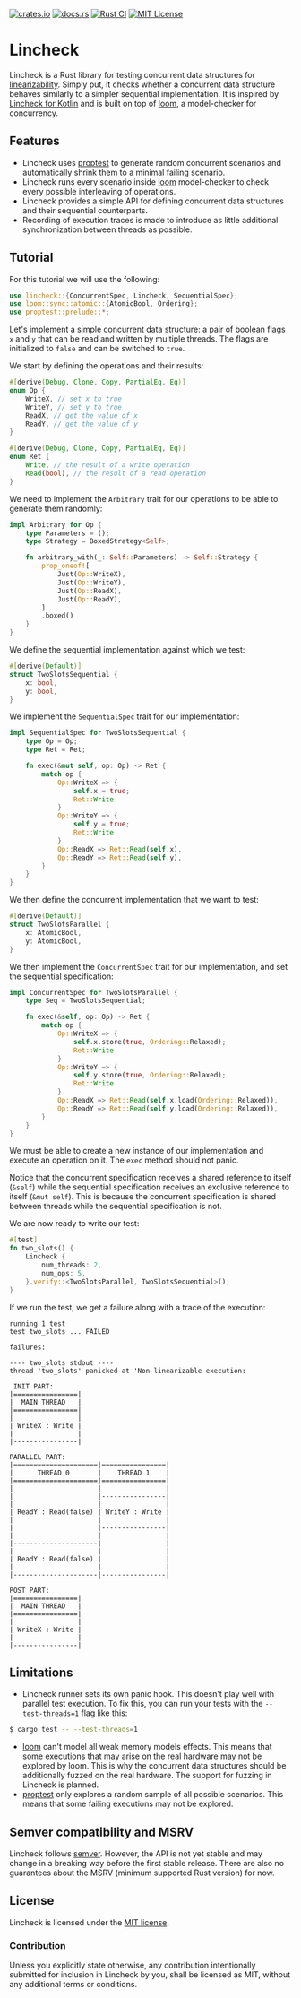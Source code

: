 [![crates.io](https://img.shields.io/crates/v/lincheck?logo=rust)](https://crates.io/crates/lincheck)
[![docs.rs](https://img.shields.io/docsrs/lincheck/latest)](https://docs.rs/lincheck/)
[![Rust CI](https://img.shields.io/github/actions/workflow/status/smntin/lincheck/general.yml?logo=github&label=CI)](https://github.com/SmnTin/lincheck/actions/workflows/general.yml)
[![MIT License](https://img.shields.io/badge/license-MIT-informational)](LICENSE)

# Lincheck

Lincheck is a Rust library for testing concurrent data structures for [linearizability](https://en.wikipedia.org/wiki/Linearizability). Simply put, it checks whether a concurrent data structure behaves similarly to a simpler sequential implementation. It is inspired by [Lincheck for Kotlin](https://github.com/JetBrains/lincheck) and is built on top of [loom](https://github.com/tokio-rs/loom), a model-checker for concurrency.

## Features

- Lincheck uses [proptest](https://docs.rs/proptest/latest/proptest/) to generate random concurrent scenarios and automatically shrink them to a minimal failing scenario.
- Lincheck runs every scenario inside [loom](https://github.com/tokio-rs/loom) model-checker to check every possible interleaving of operations.
- Lincheck provides a simple API for defining concurrent data structures and their sequential counterparts.
- Recording of execution traces is made to introduce as little additional synchronization between threads as possible.

## Tutorial

For this tutorial we will use the following:
```rust
use lincheck::{ConcurrentSpec, Lincheck, SequentialSpec};
use loom::sync::atomic::{AtomicBool, Ordering};
use proptest::prelude::*;
```

Let's implement a simple concurrent data structure: a pair of boolean flags `x` and `y` that can be read and written by multiple threads. The flags are initialized to `false` and can be switched to `true`.

We start by defining the operations and their results:
```rust
#[derive(Debug, Clone, Copy, PartialEq, Eq)]
enum Op {
    WriteX, // set x to true
    WriteY, // set y to true
    ReadX, // get the value of x
    ReadY, // get the value of y
}

#[derive(Debug, Clone, Copy, PartialEq, Eq)]
enum Ret {
    Write, // the result of a write operation
    Read(bool), // the result of a read operation
}
```

We need to implement the `Arbitrary` trait for our operations to be able to generate them randomly:
```rust
impl Arbitrary for Op {
    type Parameters = ();
    type Strategy = BoxedStrategy<Self>;

    fn arbitrary_with(_: Self::Parameters) -> Self::Strategy {
        prop_oneof![
            Just(Op::WriteX),
            Just(Op::WriteY),
            Just(Op::ReadX),
            Just(Op::ReadY),
        ]
        .boxed()
    }
}
```

We define the sequential implementation against which we test:
```rust
#[derive(Default)]
struct TwoSlotsSequential {
    x: bool,
    y: bool,
}
```

We implement the `SequentialSpec` trait for our implementation:
```rust
impl SequentialSpec for TwoSlotsSequential {
    type Op = Op;
    type Ret = Ret;

    fn exec(&mut self, op: Op) -> Ret {
        match op {
            Op::WriteX => {
                self.x = true;
                Ret::Write
            }
            Op::WriteY => {
                self.y = true;
                Ret::Write
            }
            Op::ReadX => Ret::Read(self.x),
            Op::ReadY => Ret::Read(self.y),
        }
    }
}
```

We then define the concurrent implementation that we want to test:
```rust
#[derive(Default)]
struct TwoSlotsParallel {
    x: AtomicBool,
    y: AtomicBool,
}
```

We then implement the `ConcurrentSpec` trait for our implementation, and set the sequential specification:
```rust
impl ConcurrentSpec for TwoSlotsParallel {
    type Seq = TwoSlotsSequential;

    fn exec(&self, op: Op) -> Ret {
        match op {
            Op::WriteX => {
                self.x.store(true, Ordering::Relaxed);
                Ret::Write
            }
            Op::WriteY => {
                self.y.store(true, Ordering::Relaxed);
                Ret::Write
            }
            Op::ReadX => Ret::Read(self.x.load(Ordering::Relaxed)),
            Op::ReadY => Ret::Read(self.y.load(Ordering::Relaxed)),
        }
    }
}
```
We must be able to create a new instance of our implementation and execute an operation on it. The `exec` method should not panic.

Notice that the concurrent specification receives a shared reference to itself (`&self`) while the sequential specification receives an exclusive reference to itself (`&mut self`). This is because the concurrent specification is shared between threads while the sequential specification is not.

We are now ready to write our test:
```rust
#[test]
fn two_slots() {
    Lincheck {
        num_threads: 2,
        num_ops: 5,
    }.verify::<TwoSlotsParallel, TwoSlotsSequential>();
}
```

If we run the test, we get a failure along with a trace of the execution:
```
running 1 test
test two_slots ... FAILED

failures:

---- two_slots stdout ----
thread 'two_slots' panicked at 'Non-linearizable execution: 

 INIT PART:
|================|
|  MAIN THREAD   |
|================|
|                |
| WriteX : Write |
|                |
|----------------|

PARALLEL PART:
|=====================|================|
|      THREAD 0       |    THREAD 1    |
|=====================|================|
|                     |                |
|                     |----------------|
|                     |                |
| ReadY : Read(false) | WriteY : Write |
|                     |                |
|                     |----------------|
|                     |                |
|---------------------|                |
|                     |                |
| ReadY : Read(false) |                |
|                     |                |
|---------------------|----------------|

POST PART:
|================|
|  MAIN THREAD   |
|================|
|                |
| WriteX : Write |
|                |
|----------------|
```

## Limitations

- Lincheck runner sets its own panic hook. This doesn't play well with parallel test execution. To fix this, you can run your tests with the `--test-threads=1` flag like this:
```bash
$ cargo test -- --test-threads=1
```
- [loom](https://github.com/tokio-rs/loom) can't model all weak memory models effects. This means that some executions that may arise on the real hardware may not be explored by loom. This is why the concurrent data structures should be additionally fuzzed on the real hardware. The support for fuzzing in Lincheck is planned.
- [proptest](https://docs.rs/proptest/latest/proptest/) only explores a random sample of all possible scenarios. This means that some failing executions may not be explored.

## Semver compatibility and MSRV

Lincheck follows [semver](https://semver.org/). However, the API is not yet stable and may change in a breaking way before the first stable release. There are also no guarantees about the MSRV (minimum supported Rust version) for now.

## License

Lincheck is licensed under the [MIT license](LICENSE).

### Contribution

Unless you explicitly state otherwise, any contribution intentionally submitted for inclusion in Lincheck by you, shall be licensed as MIT, without any additional terms or conditions.